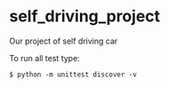 # self_driving_project
Our project of self driving car

To run all test type:

```
$ python -m unittest discover -v 
```
